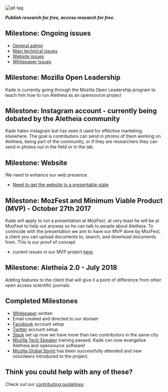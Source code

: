 ![alt tag](https://cloud.githubusercontent.com/assets/24201238/24583976/ced4c43e-179f-11e7-9c40-c0988c346f55.png)

_**Publish research for free, access research for free.**_

## Milestone: Ongoing issues

* [General admin](https://github.com/aletheia-foundation/admin/issues)
* [Main technical issues](https://github.com/aletheia-foundation/aletheia-app/issues)
* [Website issues](https://github.com/aletheia-foundation/aletheia-foundation.github.io)
* [Whitepaper issues](https://github.com/aletheia-foundation/whitepaper)

## Milestone: Mozilla Open Leadership

Kade is currently going through the Mozilla Open Leadership program to teach him how to run Aletheia as an opensource project

## Milestone: Instagram account - currently being debated by the Aletheia community

Kade hates instagram but has seen it used for effective marketing elsewhere. The goal is contributors can send in photos of them working on Aletheia, being part of the community, or if they are researchers they can send in photos out in the field or in the lab.

## Milestone: Website

We need to enhance our web presence.

* [Need to get the website to a presentable state](https://github.com/aletheia-foundation/aletheia-foundation.github.io/issues/5)

## Milestone: MozFest and Minimum Viable Product (MVP) - October 27th 2017

Kade will apply to run a presentation at MozFest, at very least he will be at MozFest to help out anyway so he can talk to people about Aletheia. To conincide with the presentation we aim to have our MVP done by MozFest, a client you can upload documents to, search, and download documents from. This is our proof of concept

* current issues in our MVP project [here](https://github.com/orgs/aletheia-foundation/projects/1).

## Milestone: Aletheia 2.0 - July 2018

Adding features to the client that will give it a point of difference from other open access scientific journals

## Completed Milestones

* [Whitepaper](https://github.com/aletheia-foundation/whitepaper) written
* Email created and directed to our domain
* [Facebook](https://www.facebook.com/aletheiaf/) account setup
* [Twitter](https://twitter.com/aletheia_f) account setup
* [Slack](https://aletheiafoundation.slack.com) set up now we have more than two contributors in the same city
* [Mozilla Tech Speaker](https://wiki.mozilla.org/TechSpeakers) training passed. Kade can now evangelise Aletheia and opensource software!
* [Mozilla Global Sprint](https://mozilla.github.io/global-sprint/) has been successfully attended and new volunteers introduced to the project.

## Think you could help with any of these?

Check out our [contributing guidelines](https://github.com/aletheia-foundation/admin/blob/master/CONTRIBUTING.md).
